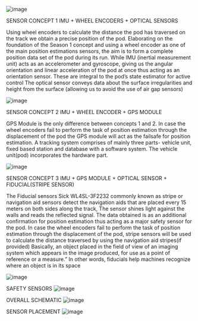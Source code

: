 ![image](https://github.com/user-attachments/assets/d3dbbdff-83b2-4204-af12-0513364ad7cf)

SENSOR CONCEPT 1
IMU + WHEEL ENCODERS + OPTICAL SENSORS

Using wheel encoders to calculate the distance the pod has traversed on the track we obtain a precise position of the pod. Elaborating on the foundation of the Season 1 concept and using a wheel encoder as one of the main position estimations sensors, the aim is to form a complete position data set of the pod during its run.
While IMU (inertial measurement unit) acts as an accelerometer and gyroscope, giving us the angular orientation and linear acceleration of the pod at once thus acting as an orientation sensor. These are integral to the pod’s state estimator for active control
The optical sensor conveys data about the surface irregularities and height from the surface (allowing us to avoid the use of air gap sensors)

![image](https://github.com/user-attachments/assets/9daa52be-4698-4b00-a412-6cc750ea9cda)

SENSOR CONCEPT 2
IMU + WHEEL ENCODER + GPS MODULE

GPS Module is the only difference between concepts 1 and 2. In case the wheel encoders fail to perform the task of position estimation through the displacement of the pod the GPS module will act as the failsafe for position estimation. A tracking system comprises of mainly three parts- vehicle unit, fixed based station and database with a software system. The vehicle unit(pod) incorporates the hardware part.

![image](https://github.com/user-attachments/assets/3bfbed17-3568-43cf-a8d4-8284796b5c61)

SENSOR CONCEPT 3
IMU + GPS MODULE + OPTICAL SENSOR + FIDUCIAL(STRIPE SENSOR)

The Fiducial sensors Sick WL4SL-3F2232 commonly known as stripe or navigation aid sensors detect the navigation aids that are placed every 15 meters on both sides along the track, The sensor shines light against the walls and reads the reflected signal.
The data obtained is as an additional confirmation for position estimation thus acting as a major safety sensor for the pod. In case the wheel encoders fail to perform the task of position estimation through the displacement of the pod, stripe sensors will be used to calculate the distance traversed by using the navigation aid stripes(if provided)
Basically, an object placed in the field of view of an imaging system which appears in the image produced, for use as a point of reference or a measure.” In other words, fiducials help machines recognize where an object is in its space

![image](https://github.com/user-attachments/assets/0194a6e1-870d-4383-a813-126a31116fcc)

SAFETY SENSORS
![image](https://github.com/user-attachments/assets/1baba790-dbe9-4727-9aa1-a2efdcbf1065)

OVERALL SCHEMATIC
![image](https://github.com/user-attachments/assets/7295d418-1a20-41f4-9085-a4992ca5dde3)

SENSOR PLACEMENT
![image](https://github.com/user-attachments/assets/529d1985-73bc-4fa2-9b5b-0912cd557744)







